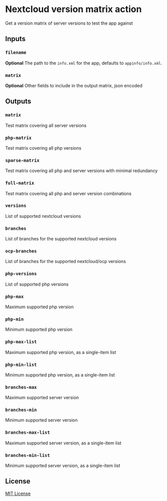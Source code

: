 # Nextcloud version matrix action

Get a version matrix of server versions to test the app against

## Inputs

### `filename`
**Optional** The path to the `info.xml` for the app, defaults to `appinfo/info.xml`.

### `matrix`

**Optional** Other fields to include in the output matrix, json encoded

## Outputs

### `matrix`

Test matrix covering all server versions
### `php-matrix`

Test matrix covering all php versions
### `sparse-matrix`

Test matrix covering all php and server versions with minimal redundancy
### `full-matrix`

Test matrix covering all php and server version combinations

### `versions`

List of supported nextcloud versions

### `branches`

List of branches for the supported nextcloud versions

### `ocp-branches`

List of branches for the supported nextcloud/ocp versions

### `php-versions`

List of supported php versions

### `php-max`

Maximum supported php version

### `php-min`

Minimum supported php version

### `php-max-list`

Maximum supported php version, as a single-item list

### `php-min-list`

Minimum supported php version, as a single-item list

### `branches-max`

Maximum supported server version

### `branches-min`

Minimum supported server version

### `branches-max-list`

Maximum supported server version, as a single-item list

### `branches-min-list`

Minimum supported server version, as a single-item list

## License
[MIT License](LICENSE.md)
